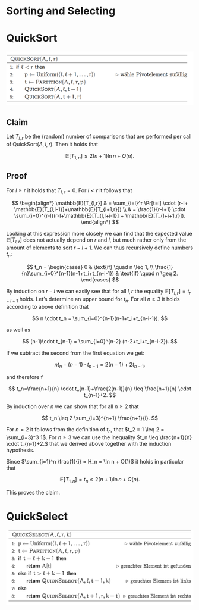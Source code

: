 # Sorting and Selecting

# QuickSort

![Untitled](Sorting%20and%20Selecting%202b7f52e90ad64c56b49053b5666629ef/Untitled.png)

## Claim

Let $T_{l,r}$ be the (random) number of comparisons that are performed per call of $\text{QuickSort}(A,l,r)$. Then it holds that 

$$
\mathbb{E}[T_{1,n}] \leq 2(n+1) \ln n + O(n).
$$

## Proof

For $l \geq r$ it holds that $T_{l,r} = 0$. For $l \lt r$ it follows that 

$$
\begin{align*}
\mathbb{E}[T_{l,r}] & = \sum_{i=l}^r \Pr[t=i] \cdot (r-l+ \mathbb{E}[T_{l,i-1}]+\mathbb{E}[T_{i+1,r}]) \\
& = \frac{1}{r-l+1} \cdot \sum_{i=0}^{r-l}(r-l+\mathbb{E}[T_{l,l+i-1}] + \mathbb{E}[T_{l+i+1,r}]).
\end{align*}
$$

Looking at this expression more closely we can find that the expected value $\mathbb{E}[T_{l,r}]$ does not actually depend on $r$ and $l$, but much rather only from the amount of elements to sort $r-l+1$. We can thus recursively define numbers $t_n$: 

$$
t_n = \begin{cases}
0 & \text{if} \quad n \leq 1, \\
\frac{1}{n}\sum_{i=0}^{n-1}(n-1+t_i+t_{n-i-1}) & \text{if} \quad n \geq 2.
\end{cases}
$$

By induction on $r-l$ we can easily see that for all $l,r$ the equality $\mathbb{E}[T_{l,r}]=t_{r-l+1}$ holds. Let’s determine an upper bound for $t_n$. For all $n \geq 3$ it holds according to above definition that 

$$
n \cdot t_n = \sum_{i=0}^{n-1}(n-1+t_i+t_{n-i-1}).
$$

as well as 

$$
(n-1)\cdot t_{n-1} = \sum_{i=0}^{n-2} (n-2+t_i+t_{n-i-2}).
$$

If we subtract the second from the first equation we get: 

$$
nt_n - (n-1)\cdot t_{n-1} = 2(n-1)+2t_{n-1}.
$$

and therefore f

$$
t_n=\frac{n+1}{n} \cdot t_{n-1}+\frac{2(n-1)}{n} \leq \frac{n+1}{n} \cdot t_{n-1}+2.
$$

By induction over $n$ we can show that for all $n \geq 2$ that 

$$
t_n \leq 2 \sum_{i=3}^{n+1} \frac{n+1}{i}.
$$

For $n=2$ it follows from the definition of $t_n$, that $t_2 = 1 \leq 2 = \sum_{i=3}^3 1$. For $n \geq 3$ we can use the inequality $t_n \leq \frac{n+1}{n} \cdot t_{n-1}+2.$ that we derived above together with the induction hypothesis.

Since $\sum_{i=1}^n \frac{1}{i} = H_n = \ln n + O(1)$ it holds in particular that 

$$
\mathbb{E}[T_{1,n}] = t_n \leq 2(n+1) \ln n + O(n).
$$

This proves the claim.

# QuickSelect

![Untitled](Sorting%20and%20Selecting%202b7f52e90ad64c56b49053b5666629ef/Untitled%201.png)